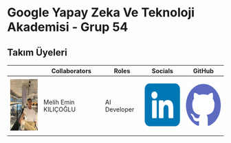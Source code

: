 # Google Yapay Zeka Ve Teknoloji Akademisi - Grup 54


## Takım Üyeleri

|       | Collaborators             | Roles           | Socials                                                                                         | GitHub                                                                                           |
|-------|----------------------------|------------------|------------------------------------------------------------------------------------------------|--------------------------------------------------------------------------------------------------|
|  |
| <img src="https://raw.githubusercontent.com/Melihemin/GeVmini/main/assets/profile_image/melih.jpg" width="100" height="120"> | Melih Emin KILIÇOĞLU | AI Developer    | [<img src="https://raw.githubusercontent.com/Melihemin/GeVmini/main/assets/profile_image/linkedin.png" width="100" height="100">](https://www.linkedin.com/in/melihemin/) | [<img src="https://raw.githubusercontent.com/Melihemin/GeVmini/main/assets/profile_image/github.png" width="100" height="100">](https://github.com/Melihemin) |
|  |
